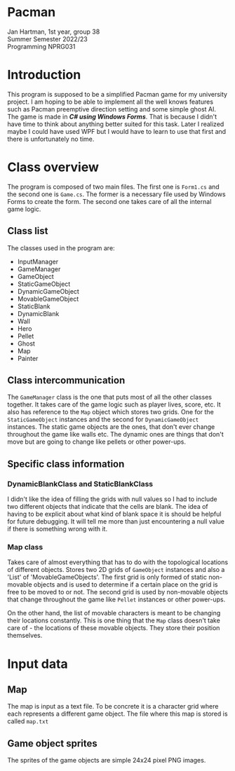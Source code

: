 # Pacman
Jan Hartman, 1st year, group 38  
Summer Semester 2022/23  
Programming NPRG031

# Introduction
This program is supposed to be a simplified Pacman game for my university project. I am hoping to be able to implement all the well knows features such as Pacman preemptive direction setting and some simple ghost AI. The game is made in ***C# using Windows Forms***. That is because I didn't have time to think about anything better suited for this task. Later I realized maybe I could have used WPF but I would have to learn to use that first and there is unfortunately no time.

# Class overview
The program is composed of two main files. The first one is `Form1.cs` and the second one is `Game.cs`. The former is a necessary file used by Windows Forms to create the form. The second one takes care of all the internal game logic.

## Class list
The classes used in the program are:  
- InputManager
- GameManager
- GameObject
- StaticGameObject
- DynamicGameObject
- MovableGameObject
- StaticBlank
- DynamicBlank
- Wall
- Hero
- Pellet
- Ghost
- Map
- Painter

## Class intercommunication
The `GameManager` class is the one that puts most of all the other classes together. It takes care of the game logic such as player lives, score, etc. It also has reference to the `Map` object which stores two grids. One for the `StaticGameObject` instances and the second for `DynamicGameObject` instances. The static game objects are the ones, that don't ever change throughout the game like walls etc. The dynamic ones are things that don't move but are going to change like pellets or other power-ups.

## Specific class information
### DynamicBlankClass and StaticBlankClass
I didn't like the idea of filling the grids with null values so I had to include two different objects that indicate that the cells are blank. The idea of having to be explicit about what kind of blank space it is should be helpful for future debugging. It will tell me more than just encountering a null value if there is something wrong with it.

### Map class
Takes care of almost everything that has to do with the topological locations of different objects. Stores two 2D grids of `GameObject` instances and also a 'List' of 'MovableGameObjects'. The first grid is only formed of static non-movable objects and is used to determine if a certain place on the grid is free to be moved to or not. The second grid is used by non-movable objects that change throughout the game like `Pellet` instances or other power-ups.  

On the other hand, the list of movable characters is meant to be changing their locations constantly. This is one thing that the `Map` class doesn't take care of - the locations of these movable objects. They store their position themselves.

# Input data
## Map
The map is input as a text file. To be concrete it is a character grid where each represents a different game object. The file where this map is stored is called `map.txt`

## Game object sprites
The sprites of the game objects are simple 24x24 pixel PNG images.

